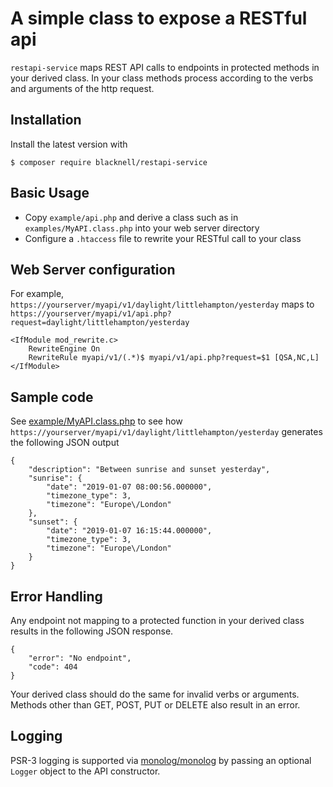 # A simple class to expose a RESTful api

`restapi-service` maps REST API calls to endpoints in protected methods in your derived class.
In your class methods process according to the verbs and arguments of the http request.

## Installation

Install the latest version with
```
$ composer require blacknell/restapi-service
```
## Basic Usage

* Copy `example/api.php` and derive a class such as in `examples/MyAPI.class.php` into your 
web server directory
* Configure a `.htaccess` file to rewrite your RESTful call to your class

## Web Server configuration

For example, `https://yourserver/myapi/v1/daylight/littlehampton/yesterday` maps to
 `https://yourserver/myapi/v1/api.php?request=daylight/littlehampton/yesterday`
```
<IfModule mod_rewrite.c>
    RewriteEngine On
    RewriteRule myapi/v1/(.*)$ myapi/v1/api.php?request=$1 [QSA,NC,L]
</IfModule>
```

## Sample code
See [example/MyAPI.class.php](https://github.com/blacknell/restapi-service/blob/master/example/MyAPI.class.php)
to see how `https://yourserver/myapi/v1/daylight/littlehampton/yesterday` generates the following JSON output
```
{
    "description": "Between sunrise and sunset yesterday",
    "sunrise": {
        "date": "2019-01-07 08:00:56.000000",
        "timezone_type": 3,
        "timezone": "Europe\/London"
    },
    "sunset": {
        "date": "2019-01-07 16:15:44.000000",
        "timezone_type": 3,
        "timezone": "Europe\/London"
    }
}
```
## Error Handling
Any endpoint not mapping to a protected function in your derived class results in the following JSON response.
```
{
    "error": "No endpoint",
    "code": 404
}
```
Your derived class should do the same for invalid verbs or arguments.
Methods other than GET, POST, PUT or DELETE also result in an error.
## Logging
PSR-3 logging is supported via [monolog/monolog](https://github.com/Seldaek/monolog) by passing 
an optional `Logger` object to the API constructor.